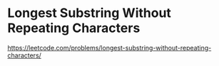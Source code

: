 # Longest Substring Without Repeating Characters

https://leetcode.com/problems/longest-substring-without-repeating-characters/

